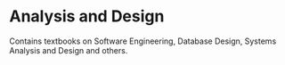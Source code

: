 # Analysis and Design

Contains textbooks on Software Engineering, Database Design, Systems Analysis and Design and others. 
